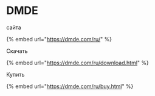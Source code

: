 # DMDE

сайта

{% embed url="https://dmde.com/ru/" %}

Скачать

{% embed url="https://dmde.com/ru/download.html" %}

Купить

{% embed url="https://dmde.com/ru/buy.html" %}



